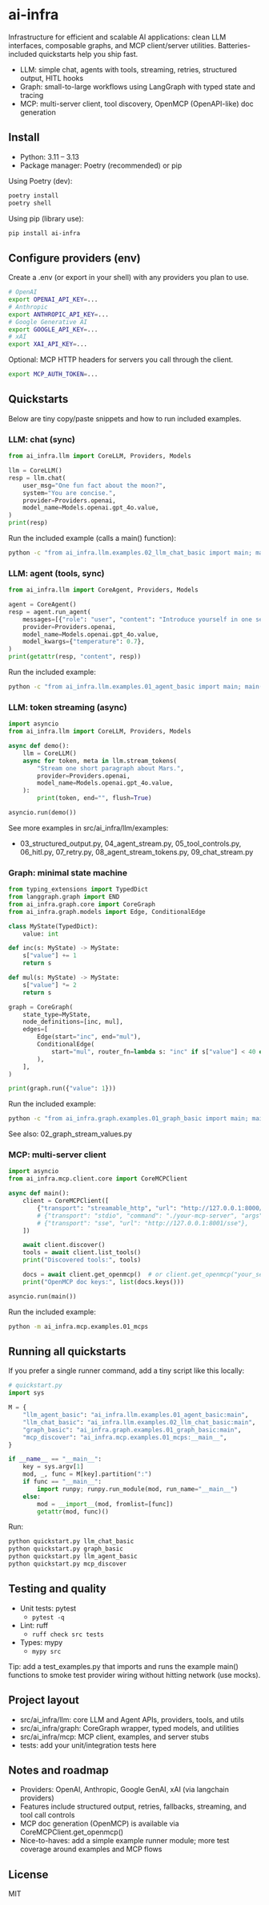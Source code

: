 # ai-infra

Infrastructure for efficient and scalable AI applications: clean LLM interfaces, composable graphs, and MCP client/server utilities. Batteries-included quickstarts help you ship fast.

- LLM: simple chat, agents with tools, streaming, retries, structured output, HITL hooks
- Graph: small-to-large workflows using LangGraph with typed state and tracing
- MCP: multi-server client, tool discovery, OpenMCP (OpenAPI-like) doc generation


## Install

- Python: 3.11 – 3.13
- Package manager: Poetry (recommended) or pip

Using Poetry (dev):

```bash
poetry install
poetry shell
```

Using pip (library use):

```bash
pip install ai-infra
```


## Configure providers (env)

Create a .env (or export in your shell) with any providers you plan to use.

```bash
# OpenAI
export OPENAI_API_KEY=...
# Anthropic
export ANTHROPIC_API_KEY=...
# Google Generative AI
export GOOGLE_API_KEY=...
# xAI
export XAI_API_KEY=...
```

Optional: MCP HTTP headers for servers you call through the client.

```bash
export MCP_AUTH_TOKEN=...
```


## Quickstarts

Below are tiny copy/paste snippets and how to run included examples.

### LLM: chat (sync)

```python
from ai_infra.llm import CoreLLM, Providers, Models

llm = CoreLLM()
resp = llm.chat(
    user_msg="One fun fact about the moon?",
    system="You are concise.",
    provider=Providers.openai,
    model_name=Models.openai.gpt_4o.value,
)
print(resp)
```

Run the included example (calls a main() function):

```bash
python -c "from ai_infra.llm.examples.02_llm_chat_basic import main; main()"
```

### LLM: agent (tools, sync)

```python
from ai_infra.llm import CoreAgent, Providers, Models

agent = CoreAgent()
resp = agent.run_agent(
    messages=[{"role": "user", "content": "Introduce yourself in one sentence."}],
    provider=Providers.openai,
    model_name=Models.openai.gpt_4o.value,
    model_kwargs={"temperature": 0.7},
)
print(getattr(resp, "content", resp))
```

Run the included example:

```bash
python -c "from ai_infra.llm.examples.01_agent_basic import main; main()"
```

### LLM: token streaming (async)

```python
import asyncio
from ai_infra.llm import CoreLLM, Providers, Models

async def demo():
    llm = CoreLLM()
    async for token, meta in llm.stream_tokens(
        "Stream one short paragraph about Mars.",
        provider=Providers.openai,
        model_name=Models.openai.gpt_4o.value,
    ):
        print(token, end="", flush=True)

asyncio.run(demo())
```

See more examples in src/ai_infra/llm/examples:
- 03_structured_output.py, 04_agent_stream.py, 05_tool_controls.py, 06_hitl.py, 07_retry.py, 08_agent_stream_tokens.py, 09_chat_stream.py


### Graph: minimal state machine

```python
from typing_extensions import TypedDict
from langgraph.graph import END
from ai_infra.graph.core import CoreGraph
from ai_infra.graph.models import Edge, ConditionalEdge

class MyState(TypedDict):
    value: int

def inc(s: MyState) -> MyState:
    s["value"] += 1
    return s

def mul(s: MyState) -> MyState:
    s["value"] *= 2
    return s

graph = CoreGraph(
    state_type=MyState,
    node_definitions=[inc, mul],
    edges=[
        Edge(start="inc", end="mul"),
        ConditionalEdge(
            start="mul", router_fn=lambda s: "inc" if s["value"] < 40 else END, targets=["inc", END]
        ),
    ],
)

print(graph.run({"value": 1}))
```

Run the included example:

```bash
python -c "from ai_infra.graph.examples.01_graph_basic import main; main()"
```

See also: 02_graph_stream_values.py


### MCP: multi-server client

```python
import asyncio
from ai_infra.mcp.client.core import CoreMCPClient

async def main():
    client = CoreMCPClient([
        {"transport": "streamable_http", "url": "http://127.0.0.1:8000/api/mcp", "headers": {"Authorization": "Bearer $MCP_AUTH_TOKEN"}},
        # {"transport": "stdio", "command": "./your-mcp-server", "args": []},
        # {"transport": "sse", "url": "http://127.0.0.1:8001/sse"},
    ])

    await client.discover()
    tools = await client.list_tools()
    print("Discovered tools:", tools)

    docs = await client.get_openmcp()  # or client.get_openmcp("your_server_name")
    print("OpenMCP doc keys:", list(docs.keys()))

asyncio.run(main())
```

Run the included example:

```bash
python -m ai_infra.mcp.examples.01_mcps
```


## Running all quickstarts

If you prefer a single runner command, add a tiny script like this locally:

```python
# quickstart.py
import sys

M = {
    "llm_agent_basic": "ai_infra.llm.examples.01_agent_basic:main",
    "llm_chat_basic": "ai_infra.llm.examples.02_llm_chat_basic:main",
    "graph_basic": "ai_infra.graph.examples.01_graph_basic:main",
    "mcp_discover": "ai_infra.mcp.examples.01_mcps:__main__",
}

if __name__ == "__main__":
    key = sys.argv[1]
    mod, _, func = M[key].partition(":")
    if func == "__main__":
        import runpy; runpy.run_module(mod, run_name="__main__")
    else:
        mod = __import__(mod, fromlist=[func])
        getattr(mod, func)()
```

Run:

```bash
python quickstart.py llm_chat_basic
python quickstart.py graph_basic
python quickstart.py llm_agent_basic
python quickstart.py mcp_discover
```


## Testing and quality

- Unit tests: pytest
  - `pytest -q`
- Lint: ruff
  - `ruff check src tests`
- Types: mypy
  - `mypy src`

Tip: add a test_examples.py that imports and runs the example main() functions to smoke test provider wiring without hitting network (use mocks).


## Project layout

- src/ai_infra/llm: core LLM and Agent APIs, providers, tools, and utils
- src/ai_infra/graph: CoreGraph wrapper, typed models, and utilities
- src/ai_infra/mcp: MCP client, examples, and server stubs
- tests: add your unit/integration tests here


## Notes and roadmap

- Providers: OpenAI, Anthropic, Google GenAI, xAI (via langchain providers)
- Features include structured output, retries, fallbacks, streaming, and tool call controls
- MCP doc generation (OpenMCP) is available via CoreMCPClient.get_openmcp()
- Nice-to-haves: add a simple example runner module; more test coverage around examples and MCP flows


## License

MIT

